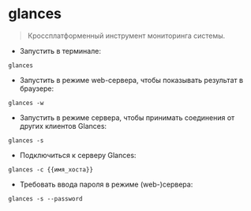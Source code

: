 # glances

> Кроссплатформенный инструмент мониторинга системы.

- Запустить в терминале:

`glances`

- Запустить в режиме web-сервера, чтобы показывать результат в браузере:

`glances -w`

- Запустить в режиме сервера, чтобы принимать соединения от других клиентов Glances:

`glances -s`

- Подключиться к серверу Glances:

`glances -c {{имя_хоста}}`

- Требовать ввода пароля в режиме (web-)сервера:

`glances -s --password`
